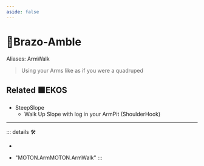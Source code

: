 ```yaml
---
aside: false
---
```

# 🔷<soma>Brazo</soma>-Amble

Aliases: ArmWalk

> Using your Arms like as if you were a quadruped

## Related 🟩<ekos>EKOS</ekos>

- SteepSlope
    - Walk Up Slope with log in your ArmPit (ShoulderHook)

---

<!-- =================================================== -->
<!-- =================================================== -->
<!-- =================================================== -->
<!-- =================================================== -->
<!-- =================================================== -->
::: details 🛠

-

- "MOTON.ArmMOTON.ArmWalk"
:::
